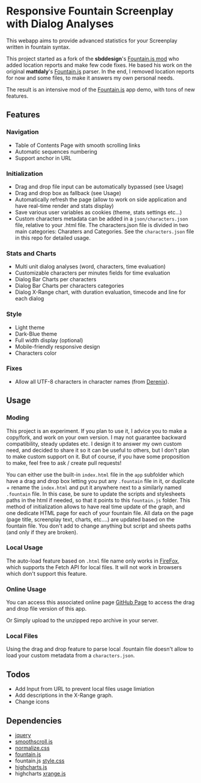 # Responsive Fountain Screenplay with Dialog Analyses

This webapp aims to provide advanced statistics for your Screenplay written in fountain syntax.

This project started as a fork of the **sbddesign**'s [Fountain.js mod](https://github.com/sbddesign/Fountain.js) who added location reports and make few code fixes. He based his work on the original **mattdaly**'s [Fountain.js](https://github.com/mattdaly/Fountain.js) parser.  In the end, I removed location reports for now and some files, to make it answers my own personal needs.

The result is an intensive mod of the [Fountain.js](http://mattdaly.github.io/Fountain.js/) app demo, with tons of new features.

## Features

### Navigation

- Table of Contents Page with smooth scrolling links
- Automatic sequences numbering
- Support anchor in URL

### Initialization

- Drag and drop file input can be automatically bypassed (see Usage)
- Drag and drop box as fallback (see Usage)
- Automatically refresh the page (allow to work on side application and have real-time render and stats display)
- Save various user variables as cookies (theme, stats settings etc...)
- Custom characters metadata can be added in a `json/characters.json` file, relative to your .html file. The characters.json file is divided in two main categories: Charaters and Categories. See the `characters.json` file in this repo for detailed usage.

### Stats and Charts

- Multi unit dialog analyses (word, characters, time evaluation)
- Customizable characters per minutes fields for time evaluation
- Dialog Bar Charts per characters
- Dialog Bar Charts per characters categories
- Dialog X-Range chart, with duration evaluation, timecode and line for each dialog

### Style

- Light theme
- Dark-Blue theme
- Full width display (optional)
- Mobile-friendly responsive design
- Characters color

### Fixes

- Allow all UTF-8 characters in character names (from [Derenix](https://github.com/derenix/Fountain.js/commit/4fc8f3f35c959f25a3e0c184d11a5a0c5b23037b)).

## Usage

### Moding

This project is an experiment. If you plan to use it, I advice you to make a copy/fork, and work on your own version. I may not guarantee backward compatibility, steady updates etc. I design it to answer my own custom need, and decided to share it so it can be useful to others, but I don't plan to make custom support on it. But of course, if you have some proposition to make, feel free to ask / create pull requests!

You can either use the built-in `index.html` file in the `app` subfolder which have a drag and drop box letting you put any `.fountain` file in it, or duplicate + rename the `index.html` and put it anywhere next to a similarly named `.fountain` file. In this case, be sure to update the scripts and stylesheets paths in the html if needed, so that it points to this `fountain.js` folder. This method of initialization allows to have real time update of the graph, and one dedicate HTML page for each of your fountain file. All data on the page (page title, screenplay text, charts, etc....) are updated based on the fountain file. You don't add to change anything but script and sheets paths (and only if they are broken).

### Local Usage

The auto-load feature based on `.html` file name only works in [FireFox](https://www.mozilla.org/fr/firefox/new/), which supports the Fetch API for local files. It will not work in browsers which don't support this feature.

### Online Usage

You can access this associated online page [GitHub Page](https://x-raym.github.io/Fountain.js/app/) to access the drag and drop file version of this app.

Or Simply upload to the unzipped repo archive in your server.

### Local Files

Using the drag and drop feature to parse local .fountain file doesn't allow to load your custom metadata from a `characters.json`.

## Todos

- Add Input from URL to prevent local files usage limiation
- Add descriptions in the X-Range graph.
- Change icons

## Dependencies

- [jquery](https://code.jquery.com/)
- [smoothscroll.js](http://mths.be/smoothscroll)
- [normalize.css](https://necolas.github.io/normalize.css/)
- [fountain.js](https://github.com/mattdaly/Fountain.js)
- fountain.js [style.css](https://github.com/mattdaly/Fountain.js)
- [highcharts.js](https://www.highcharts.com/)
- highcharts [xrange.js](http://jsfiddle.net/gh/get/library/pure/highcharts/highcharts/tree/master/samples/highcharts/demo/x-range/)
